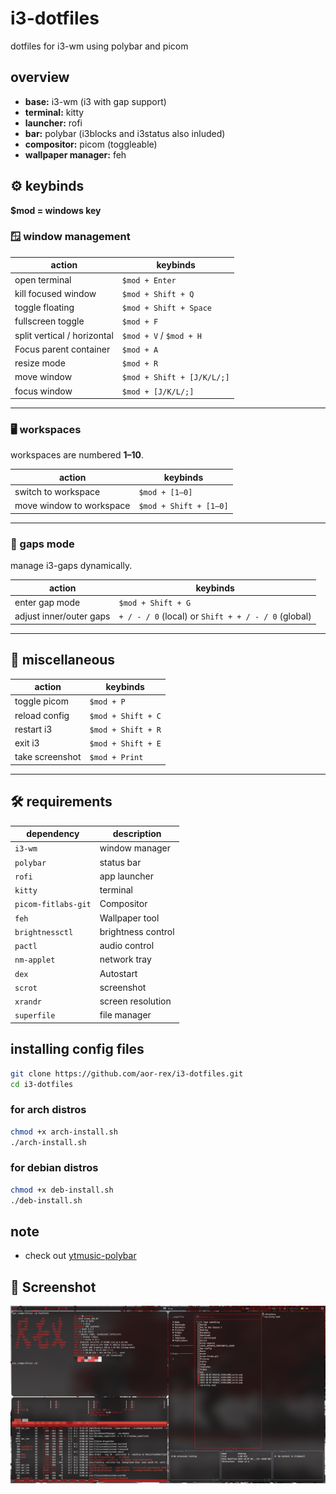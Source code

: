 # i3-dotfiles
dotfiles for i3-wm using polybar and picom

## overview

- **base:** i3-wm (i3 with gap support)  
- **terminal:** kitty  
- **launcher:** rofi  
- **bar:** polybar (i3blocks and i3status also inluded)  
- **compositor:** picom (toggleable)  
- **wallpaper manager:** feh  

## ⚙️ keybinds
**$mod = windows key**
 ### 🪟 window management
| action | keybinds |
|--------|-------------|
| open terminal | `$mod + Enter` |
| kill focused window | `$mod + Shift + Q` |
| toggle floating | `$mod + Shift + Space` |
| fullscreen toggle | `$mod + F` |
| split vertical / horizontal | `$mod + V` / `$mod + H` |
| Focus parent container | `$mod + A` |
| resize mode | `$mod + R` |
| move window | `$mod + Shift + [J/K/L/;]` |
| focus window | `$mod + [J/K/L/;]` |
---

### 🖥️ workspaces
workspaces are numbered **1–10**.

| action | keybinds |
|--------|-------------|
| switch to workspace | `$mod + [1–0]` |
| move window to workspace | `$mod + Shift + [1–0]` |
---

### 🧩 gaps mode
manage i3-gaps dynamically.

| action | keybinds |
|--------|-------------|
| enter gap mode | `$mod + Shift + G` |
| adjust inner/outer gaps | `+ / - / 0` (local) or `Shift + + / - / 0` (global) |
---

## 🧾 miscellaneous

| action | keybinds |
|---------|-----------|
| toggle picom | `$mod + P` |
| reload config | `$mod + Shift + C` |
| restart i3 | `$mod + Shift + R` |
| exit i3 | `$mod + Shift + E` |
| take screenshot | `$mod + Print` |



---

## 🛠️ requirements

| dependency | description |
|-------------|-------------|
| `i3-wm` | window manager |
| `polybar` | status bar |
| `rofi` | app launcher |
| `kitty` | terminal |
| `picom-fitlabs-git` | Compositor |
| `feh` | Wallpaper tool |
| `brightnessctl` | brightness control |
| `pactl` | audio control |
| `nm-applet` | network tray |
| `dex` | Autostart |
| `scrot` | screenshot |
| `xrandr` | screen resolution |
| `superfile` | file manager |

## installing config files

``` bash
git clone https://github.com/aor-rex/i3-dotfiles.git
cd i3-dotfiles
```
### for arch distros
``` bash
chmod +x arch-install.sh
./arch-install.sh
```
### for debian distros
``` bash
chmod +x deb-install.sh
./deb-install.sh
```
## note
- check out [ytmusic-polybar](https://github.com/aor-rex/i3-dotfiles/tree/main/.config/polybar/ytmusic)

## 📸 Screenshot

![screenshot 1](Pictures/2025-10-07-052325_1920x1080_scrot.png)